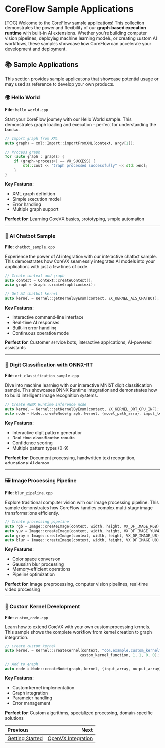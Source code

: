 # CoreFlow Sample Applications
[TOC]
Welcome to the CoreFlow sample applications! This collection demonstrates the power and flexibility of our **graph-based execution runtime** with built-in AI extensions. Whether you're building computer vision pipelines, deploying machine learning models, or creating custom AI workflows, these samples showcase how CoreFlow can accelerate your development and deployment.

## 📚 Sample Applications
This section provides sample applications that showcase potential usage or may used as reference to develop your own products.

### 🌍 Hello World
**File**: `hello_world.cpp`

Start your CoreFlow journey with our Hello World sample. This demonstrates graph loading and execution - perfect for understanding the basics.

```cpp
// Import graph from XML
auto graphs = xml::Import::importFromXML(context, argv[1]);

// Process graph
for (auto graph : graphs) {
    if (graph->process() == VX_SUCCESS) {
        std::cout << "Graph processed successfully" << std::endl;
    }
}
```

**Key Features**:
- XML graph definition
- Simple execution model
- Error handling
- Multiple graph support

**Perfect for**: Learning CoreVX basics, prototyping, simple automation

---

### 🤖 AI Chatbot Sample
**File**: `chatbot_sample.cpp`

Experience the power of AI integration with our interactive chatbot sample. This demonstrates how CoreVX seamlessly integrates AI models into your applications with just a few lines of code.

```cpp
// Create context and graph
auto context = Context::createContext();
auto graph = Graph::createGraph(context);

// Get AI chatbot kernel
auto kernel = Kernel::getKernelByEnum(context, VX_KERNEL_AIS_CHATBOT);
```

**Key Features**:
- Interactive command-line interface
- Real-time AI responses
- Built-in error handling
- Continuous operation mode

**Perfect for**: Customer service bots, interactive applications, AI-powered assistants

---

### 🔢 Digit Classification with ONNX-RT
**File**: `ort_classification_sample.cpp`

Dive into machine learning with our interactive MNIST digit classification sample. This showcases ONNX Runtime integration and demonstrates how to build intelligent image recognition systems.

```cpp
// Create ONNX Runtime inference node
auto kernel = Kernel::getKernelByEnum(context, VX_KERNEL_ORT_CPU_INF);
auto node = Node::createNode(graph, kernel, {model_path_array, input_tensors, output_tensors});
```

**Key Features**:
- Interactive digit pattern generation
- Real-time classification results
- Confidence scoring
- Multiple pattern types (0-9)

**Perfect for**: Document processing, handwritten text recognition, educational AI demos

---

### 🖼️ Image Processing Pipeline
**File**: `blur_pipeline.cpp`

Explore traditional computer vision with our image processing pipeline. This sample demonstrates how CoreFlow handles complex multi-stage image transformations efficiently.

```cpp
// Create processing pipeline
auto rgb = Image::createImage(context, width, height, VX_DF_IMAGE_RGB);
auto yuv = Image::createImage(context, width, height, VX_DF_IMAGE_YUV4);
auto gray = Image::createImage(context, width, height, VX_DF_IMAGE_U8);
auto blur = Image::createImage(context, width, height, VX_DF_IMAGE_U8);
```

**Key Features**:
- Color space conversion
- Gaussian blur processing
- Memory-efficient operations
- Pipeline optimization

**Perfect for**: Image preprocessing, computer vision pipelines, real-time video processing

---

### 🔧 Custom Kernel Development
**File**: `custom_code.cpp`

Learn how to extend CoreVX with your own custom processing kernels. This sample shows the complete workflow from kernel creation to graph integration.

```cpp
// Create custom kernel
auto kernel = Kernel::createKernel(context, "com.example.custom_kernel",
                                  custom_kernel_function, 1, 1, 0, 0);

// Add to graph
auto node = Node::createNode(graph, kernel, {input_array, output_array});
```

**Key Features**:
- Custom kernel implementation
- Graph integration
- Parameter handling
- Error management

**Perfect for**: Custom algorithms, specialized processing, domain-specific solutions

<div class="section_buttons">

| Previous          |                              Next |
|:------------------|----------------------------------:|
| [Getting Started](install.md) | [OpenVX Integration](openvx.md) |

</div>